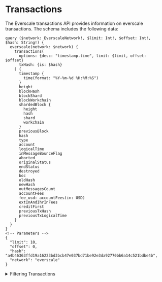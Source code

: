 # Transactions

The Everscale transactions API provides information on everscale transactions. The schema includes the following data:

```
query ($network: EverscaleNetwork!, $limit: Int!, $offset: Int!, $hash: String!) {
  everscale(network: $network) {
    transactions(
      options: {desc: "timestamp.time", limit: $limit, offset: $offset}
      txHash: {is: $hash}
    ) {
      timestamp {
        time(format: "%Y-%m-%d %H:%M:%S")
      }
      height
      blockHash
      blockShard
      blockWorkchain
      shardedBlock {
        height
        hash
        shard
        workchain
      }
      previousBlock
      hash
      type
      account
      logicalTime
      inMessageBounceFlag
      aborted
      originalStatus
      endStatus
      destroyed
      boc
      oldHash
      newHash
      outMessagesCount
      accountFees
      fee_usd: accountFees(in: USD)
      extInAndIhrInFees
      creditFirst
      previousTxHash
      previousTxLogicalTime
    }
  }
}
<!-- Parameters -->
{
  "limit": 10,
  "offset": 0,
  "hash": "a4b46363ffd19a16223bd3bcb47e037bd71be92e3da92770bb6a14c521bdbe4b",
  "network": "everscale"
}
```

<details>
<summary> Filtering Transactions  </summary>

`blockHash`	The hash of the block that the transaction was included in.

`blockHeight`	The height of the block that the transaction was included in.

`blockShard`	The shard of the block that the transaction was included in.

`blockWorkchain`	The workchain of the block that the transaction was included in.

`date`	The date and time of the transaction.

`previousBlock`	The hash of the previous block.

`previousTxHash`	The hash of the previous transaction.

`previousTxLogicalTime`	The logical time of the previous transaction.

`shardedBlockHash`	The hash of the sharded block that the transaction was included in.

`shardedBlockShard`	The shard of the sharded block that the transaction was included in.

`shardedBlockWorkchain`	The workchain of the sharded block that the transaction was included in.

`shardedHeight`	The height of the sharded block that the transaction was included in.
`time`	The time of the transaction.

`txAborted`	Whether the transaction was aborted.

`txAccount`	The address of the account that sent the transaction.

`txAccountFees`	The fees paid by the account that sent the transaction.

`txCreditFirst`	Whether the transaction credits the first account.

`txDestroyed`	Whether the transaction was destroyed.

`txEndStatus`	The final status of the transaction.

`txExtInAndIhr` InFees	The fees paid by external accounts and IHR in the transaction.

`txHash`	The hash of the transaction.

`txInMessageBounceFlag`	Whether the transaction is a bounce transaction.

`txLogicalTime`	The logical time of the transaction.

`txNewHash`	The new hash of the transaction, if it was replaced.

`tx01dHash`	The 01d hash of the transaction, if it was replaced.

`txOriginalStatus`	The original status of the transaction.

`txOutMessagesCount`	The number of messages sent by the transaction.

`txType`	The type of the transa

</details>